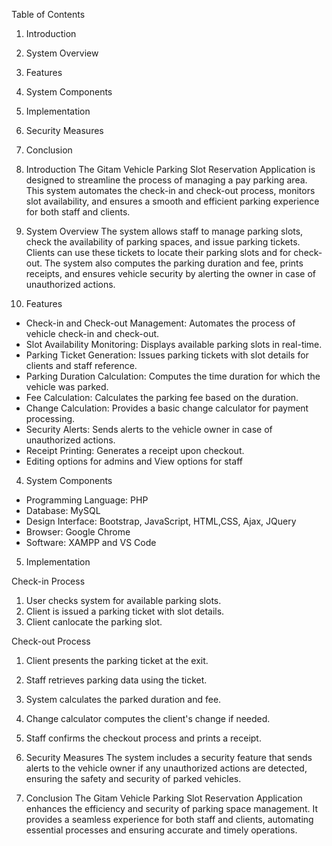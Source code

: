 
 Table of Contents
1. Introduction
2. System Overview
3. Features
4. System Components
5. Implementation
6. Security Measures
7. Conclusion

1. Introduction
The Gitam Vehicle Parking Slot Reservation Application is designed to streamline the process of managing a pay parking area. This system automates the check-in and check-out process, monitors slot availability, and ensures a smooth and efficient parking experience for both staff and clients.

 2. System Overview
The system allows staff to manage parking slots, check the availability of parking spaces, and issue parking tickets. Clients can use these tickets to locate their parking slots and for check-out. The system also computes the parking duration and fee, prints receipts, and ensures vehicle security by alerting the owner in case of unauthorized actions.

3. Features
- Check-in and Check-out Management: Automates the process of vehicle check-in and check-out.
- Slot Availability Monitoring: Displays available parking slots in real-time.
- Parking Ticket Generation: Issues parking tickets with slot details for clients and staff reference.
- Parking Duration Calculation: Computes the time duration for which the vehicle was parked.
- Fee Calculation: Calculates the parking fee based on the duration.
- Change Calculation: Provides a basic change calculator for payment processing.
- Security Alerts: Sends alerts to the vehicle owner in case of unauthorized actions.
- Receipt Printing: Generates a receipt upon checkout.
- Editing options for admins and View options for staff


 4. System Components
- Programming Language: PHP
- Database: MySQL
- Design Interface: Bootstrap, JavaScript, HTML,CSS, Ajax, JQuery
- Browser: Google Chrome
- Software: XAMPP and VS Code

5. Implementation

Check-in Process
1. User checks system for available parking slots.
2. Client is issued a parking ticket with slot details.
3. Client canlocate the parking slot.

Check-out Process
1. Client presents the parking ticket at the exit.
2. Staff retrieves parking data using the ticket.
3. System calculates the parked duration and fee.
4. Change calculator computes the client's change if needed.
5. Staff confirms the checkout process and prints a receipt.

6. Security Measures
The system includes a security feature that sends alerts to the vehicle owner if any unauthorized actions are detected, ensuring the safety and security of parked vehicles.

 7. Conclusion
The Gitam Vehicle Parking Slot Reservation Application enhances the efficiency and security of parking space management. It provides a seamless experience for both staff and clients, automating essential processes and ensuring accurate and timely operations.
